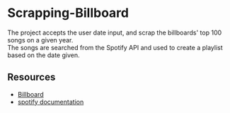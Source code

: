 # Scrapping-Billboard
The project accepts the user date input, and scrap the billboards' top 100 songs on a given year.  
The songs are searched from the Spotify API and used to create a playlist based on the date given. 

## Resources
* [Billboard](billboard.com/charts/hot-100/)
* [spotify documentation](https://spotipy.readthedocs.io/en/2.22.1/)